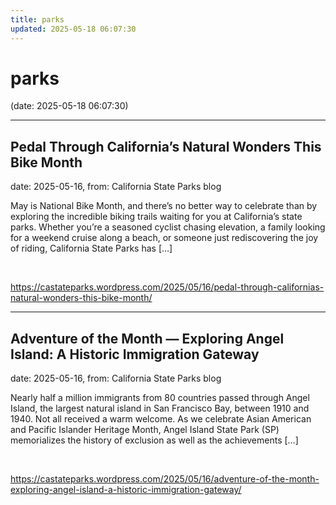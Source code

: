 ```yaml
---
title: parks
updated: 2025-05-18 06:07:30
---
```


# parks

(date: 2025-05-18 06:07:30)

---

## Pedal Through California’s Natural Wonders This Bike Month

date: 2025-05-16, from: California State Parks blog

May is National Bike Month, and there’s no better way to celebrate than by exploring the incredible biking trails waiting for you at California’s state parks. Whether you’re a seasoned cyclist chasing elevation, a family looking for a weekend cruise along a beach, or someone just rediscovering the joy of riding, California State Parks has [&#8230;] 

<br> 

<https://castateparks.wordpress.com/2025/05/16/pedal-through-californias-natural-wonders-this-bike-month/>

---

## Adventure of the Month — Exploring Angel Island: A Historic Immigration Gateway

date: 2025-05-16, from: California State Parks blog

Nearly half a million immigrants from 80 countries passed through Angel Island, the largest natural island in San Francisco Bay, between 1910 and 1940. Not all received a warm welcome. As we celebrate Asian American and Pacific Islander Heritage Month, Angel Island State Park (SP) memorializes the history of exclusion as well as the achievements [&#8230;] 

<br> 

<https://castateparks.wordpress.com/2025/05/16/adventure-of-the-month-exploring-angel-island-a-historic-immigration-gateway/>

